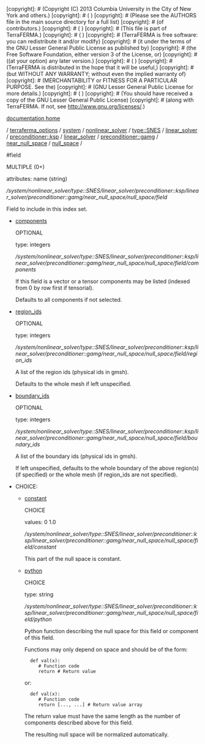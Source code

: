 [copyright]: # (Copyright (C) 2013 Columbia University in the City of New York and others.)
[copyright]: # ( )
[copyright]: # (Please see the AUTHORS file in the main source directory for a full list)
[copyright]: # (of contributors.)
[copyright]: # ( )
[copyright]: # (This file is part of TerraFERMA.)
[copyright]: # ( )
[copyright]: # (TerraFERMA is free software: you can redistribute it and/or modify)
[copyright]: # (it under the terms of the GNU Lesser General Public License as published by)
[copyright]: # (the Free Software Foundation, either version 3 of the License, or)
[copyright]: # ((at your option) any later version.)
[copyright]: # ( )
[copyright]: # (TerraFERMA is distributed in the hope that it will be useful,)
[copyright]: # (but WITHOUT ANY WARRANTY; without even the implied warranty of)
[copyright]: # (MERCHANTABILITY or FITNESS FOR A PARTICULAR PURPOSE. See the)
[copyright]: # (GNU Lesser General Public License for more details.)
[copyright]: # ( )
[copyright]: # (You should have received a copy of the GNU Lesser General Public License)
[copyright]: # (along with TerraFERMA. If not, see <http://www.gnu.org/licenses/>.)

[documentation home](Documentation)

/ [terraferma_options](../../../../../../../../../../terraferma_options) / [system](../../../../../../../../../system) / [nonlinear_solver](../../../../../../../../nonlinear_solver) / [type::SNES](../../../../../../../type__SNES) / [linear_solver](../../../../../../linear_solver) / [preconditioner::ksp](../../../../../preconditioner__ksp) / [linear_solver](../../../../linear_solver) / [preconditioner::gamg](../../../preconditioner__gamg) / [near_null_space](../../near_null_space) / [null_space](../null_space) /

#field

MULTIPLE (0+) 

attributes: name (string) 

*/system/nonlinear_solver/type::SNES/linear_solver/preconditioner::ksp/linear_solver/preconditioner::gamg/near_null_space/null_space/field*

Field to include in this index set.

* [components](field/components "child")

    OPTIONAL 

    type: integers

    */system/nonlinear_solver/type::SNES/linear_solver/preconditioner::ksp/linear_solver/preconditioner::gamg/near_null_space/null_space/field/components*

    If this field is a vector or a tensor components may be listed (indexed from 0 by row first if tensorial).
    
    Defaults to all components if not selected.

* [region_ids](field/region_ids "child")

    OPTIONAL 

    type: integers

    */system/nonlinear_solver/type::SNES/linear_solver/preconditioner::ksp/linear_solver/preconditioner::gamg/near_null_space/null_space/field/region_ids*

    A list of the region ids (physical ids in gmsh).
    
    Defaults to the whole mesh if left unspecified.

* [boundary_ids](field/boundary_ids "child")

    OPTIONAL 

    type: integers

    */system/nonlinear_solver/type::SNES/linear_solver/preconditioner::ksp/linear_solver/preconditioner::gamg/near_null_space/null_space/field/boundary_ids*

    A list of the boundary ids (physical ids in gmsh).
    
    If left unspecified, defaults to the whole boundary of the above region(s) (if specified) or the whole mesh (if region_ids are not specified).

* CHOICE:
    * [constant](field/constant "child")

        CHOICE 

        values: 0 1.0

        */system/nonlinear_solver/type::SNES/linear_solver/preconditioner::ksp/linear_solver/preconditioner::gamg/near_null_space/null_space/field/constant*

        This part of the null space is constant.

    * [python](field/python "child")

        CHOICE 

        type: string

        */system/nonlinear_solver/type::SNES/linear_solver/preconditioner::ksp/linear_solver/preconditioner::gamg/near_null_space/null_space/field/python*

        Python function describing the null space for this field or component of this field.
        
        Functions may only depend on space and should be of the form:
        
            def val(x):
               # Function code
               return # Return value
        
        or:
        
            def val(x):
               # Function code
               return [..., ...] # Return value array
        
        The return value must have the same length as the number of components described above for this field.
        
        The resulting null space will be normalized automatically.

[autogenerated]: # (This file was automatically generated from the schema file:/home/cwilson/repos/github/TerraFERMA/TerraFERMA/buckettools/schemas/solvers.rng.)


